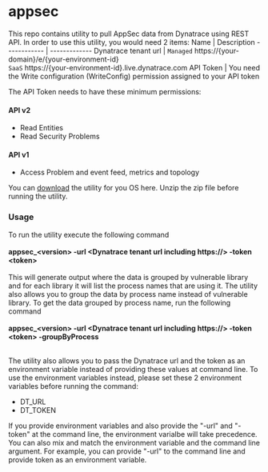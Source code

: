 # appsec
This repo contains utility to pull AppSec data from Dynatrace using REST API.
In order to use this utility, you would need 2 items:
Name | Description
------------ | -------------
Dynatrace tenant url | `Managed` https://{your-domain}/e/{your-environment-id}  <br/>`SaaS` https://{your-environment-id}.live.dynatrace.com
API Token | You need the Write configuration (WriteConfig) permission assigned to your API token  

The API Token needs to have these minimum permissions:
#### API v2
* Read Entities
* Read Security Problems

#### API v1
* Access Problem and event feed, metrics and topology

You can [download](https://github.com/Dynatrace-Asad-Ali/appsec/releases/latest) the utility for you OS here. Unzip the zip file before running the utility.

### Usage
To run the utility execute the following command<br /></br >
<b>appsec_\<version\> -url <Dynatrace tenant url including https://> -token \<token\></b><br />
<br />
This will generate output where the data is grouped by vulnerable library and for each library it will list the process names that are using it.
The utility also allows you to group the data by process name instead of vulnerable library. To get the data grouped by process name, run the following command<br /><br >
<b>appsec_\<version\> -url <Dynatrace tenant url including https://> -token \<token\> -groupByProcess </b><br />
<br />

The utility also allows you to pass the Dynatrace url and the token as an environment variable instead of providing these values at command line. To use the environment variables instead, please set these 2 environment variables before running the command:
* DT_URL
* DT_TOKEN

If you provide environment variables and also provide the "-url" and "-token" at the command line, the environment varialbe will take precedence. You can also mix and match the environment variable and the command line argument. For example, you can provide "-url" to the command line and provide token as an environment variable.
